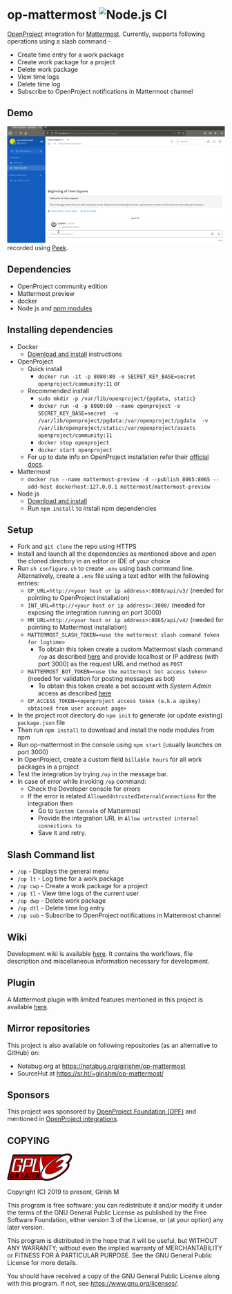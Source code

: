 # op-mattermost      ![Node.js CI](https://github.com/girish17/op-mattermost/workflows/Node.js%20CI/badge.svg)

[OpenProject](https://www.openproject.org/) integration for [Mattermost](https://mattermost.com/). Currently, supports following operations using a slash command -
- Create time entry for a work package
- Create work package for a project
- Delete work package
- View time logs
- Delete time log
- Subscribe to OpenProject notifications in Mattermost channel

## Demo

![Demo video](resource/op-mattermost-demo-v0.7.gif) recorded using [Peek](https://github.com/phw/peek).

## Dependencies

- OpenProject community edition
- Mattermost preview
- docker
- Node js and [npm modules](package.json)

## Installing dependencies

- Docker
  - [Download and install](https://docs.docker.com/install/) instructions
- OpenProject
  - Quick install
    - `docker run -it -p 8080:80 -e SECRET_KEY_BASE=secret openproject/community:11` or
  - Recommended install
    - `sudo mkdir -p /var/lib/openproject/{pgdata, static}`
    - `docker run -d -p 8080:80 --name openproject -e SECRET_KEY_BASE=secret 
       -v /var/lib/openproject/pgdata:/var/openproject/pgdata 
       -v /var/lib/openproject/static:/var/openproject/assets
       openproject/community:11`
    - `docker stop openproject`
    - `docker start openproject`
  - For up to date info on OpenProject installation refer their [official docs](https://docs.openproject.org/installation-and-operations/installation/docker).
- Mattermost
  - `docker run --name mattermost-preview -d --publish 8065:8065 --add-host dockerhost:127.0.0.1 mattermost/mattermost-preview`
- Node js
  - [Download and install](https://nodejs.org/en/download/)
  - Run `npm install` to install npm dependencies

## Setup

- Fork and `git clone` the repo using HTTPS
- Install and launch all the dependencies as mentioned above and open the cloned directory in an editor or IDE of your choice
- Run `sh configure.sh` to create `.env` using bash command line. Alternatively, create a `.env` file using a text editor with the following entries:
    - `OP_URL=http://<your host or ip address>:8080/api/v3/`   (needed for pointing to OpenProject installation)
    - `INT_URL=http://<your host or ip address>:3000/`         (needed for exposing the integration running on port 3000)
    - `MM_URL=http://<your host or ip address>:8065/api/v4/`   (needed for pointing to Mattermost installation)
    - `MATTERMOST_SLASH_TOKEN=<use the mattermost slash command token for logtime>`
      - To obtain this token create a custom Mattermost slash command `/op` as described [here](https://developers.mattermost.com/integrate/slash-commands/custom/) and provide localhost or IP address (with port 3000) as the request URL and method as `POST`
    - `MATTERMOST_BOT_TOKEN=<use the mattermost bot access token>`  (needed for validation for posting messages as bot)
      - To obtain this token create a bot account with *System Admin* access as described [here](https://developers.mattermost.com/integrate/reference/bot-accounts/#bot-account-creation) 
    - `OP_ACCESS_TOKEN=<openproject access token (a.k.a apikey) obtained from user account page>`
- In the project root directory do `npm init` to generate (or update existing) `package.json` file
- Then run `npm install` to download and install the node modules from npm
- Run op-mattermost in the console using `npm start` (usually launches on port 3000)
- In OpenProject, create a custom field `billable hours` for all work packages in a project
- Test the integration by trying `/op` in the message bar.
- In case of error while invoking `/op` command:
  - Check the Developer console for errors
  - If the error is related `AllowedUntrustedInternalConnections` for the integration then
    - Go to `System Console` of Mattermost
    - Provide the integration URL in `Allow untrusted internal connections to`
    - Save it and retry. 

## Slash Command list

- `/op` - Displays the general menu
- `/op lt` - Log time for a work package
- `/op cwp` - Create a work package for a project
- `/op tl` - View time logs of the current user
- `/op dwp` - Delete work package
- `/op dtl` - Delete time log entry
- `/op sub` - Subscribe to OpenProject notifications in Mattermost channel

## Wiki

Development wiki is available [here](https://github.com/girish17/op-mattermost/wiki). It contains the workflows, file description and miscellaneous information necessary for development.

## Plugin
A Mattermost plugin with limited features mentioned in this project is available [here](https://github.com/girish17/op-mm-plugin).

## Mirror repositories

This project is also available on following repositories (as an alternative to GitHub) on:
- Notabug.org at https://notabug.org/girishm/op-mattermost
- SourceHut at https://sr.ht/~girishm/op-mattermost/

## Sponsors
This project was sponsored by [OpenProject Foundation (OPF)](https://github.com/opf) and mentioned in [OpenProject integrations](https://www.openproject.org/docs/system-admin-guide/integrations/#mattermost).

## COPYING

![GPLv3 or later](resource/gplv3-or-later.png)

Copyright (C) 2019 to present, Girish M

This program is free software: you can redistribute it and/or modify
it under the terms of the GNU General Public License as published by
the Free Software Foundation, either version 3 of the License, or
(at your option) any later version.

This program is distributed in the hope that it will be useful,
but WITHOUT ANY WARRANTY; without even the implied warranty of
MERCHANTABILITY or FITNESS FOR A PARTICULAR PURPOSE.  See the
GNU General Public License for more details.

You should have received a copy of the GNU General Public License
along with this program.  If not, see <https://www.gnu.org/licenses/>.
